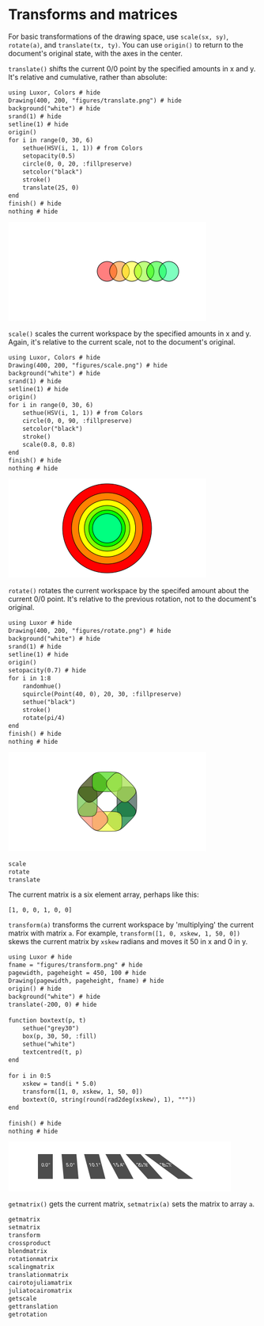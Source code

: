 # Transforms and matrices

For basic transformations of the drawing space, use `scale(sx, sy)`, `rotate(a)`, and `translate(tx, ty)`. You can use `origin()` to return to the document's original state, with the axes in the center.

`translate()` shifts the current 0/0 point by the specified amounts in x and y. It's relative and cumulative, rather than absolute:

```@example
using Luxor, Colors # hide
Drawing(400, 200, "figures/translate.png") # hide
background("white") # hide
srand(1) # hide
setline(1) # hide
origin()
for i in range(0, 30, 6)
    sethue(HSV(i, 1, 1)) # from Colors
    setopacity(0.5)
    circle(0, 0, 20, :fillpreserve)
    setcolor("black")
    stroke()
    translate(25, 0)
end
finish() # hide
nothing # hide
```
![translate](figures/translate.png)

`scale()` scales the current workspace by the specified amounts in x and y. Again, it's relative to the current scale, not to the document's original.

```@example
using Luxor, Colors # hide
Drawing(400, 200, "figures/scale.png") # hide
background("white") # hide
srand(1) # hide
setline(1) # hide
origin()
for i in range(0, 30, 6)
    sethue(HSV(i, 1, 1)) # from Colors
    circle(0, 0, 90, :fillpreserve)
    setcolor("black")
    stroke()
    scale(0.8, 0.8)
end
finish() # hide
nothing # hide
```

![scale](figures/scale.png)

`rotate()` rotates the current workspace by the specifed amount about the current 0/0 point. It's relative to the previous rotation, not to the document's original.

```@example
using Luxor # hide
Drawing(400, 200, "figures/rotate.png") # hide
background("white") # hide
srand(1) # hide
setline(1) # hide
origin()
setopacity(0.7) # hide
for i in 1:8
    randomhue()
    squircle(Point(40, 0), 20, 30, :fillpreserve)
    sethue("black")
    stroke()
    rotate(pi/4)
end
finish() # hide
nothing # hide
```

![rotate](figures/rotate.png)

```@docs
scale
rotate
translate
```

The current matrix is a six element array, perhaps like this:

```
[1, 0, 0, 1, 0, 0]
```

`transform(a)` transforms the current workspace by 'multiplying' the current matrix with matrix `a`. For example, `transform([1, 0, xskew, 1, 50, 0])` skews the current matrix by `xskew` radians and moves it 50 in x and 0 in y.

```@example
using Luxor # hide
fname = "figures/transform.png" # hide
pagewidth, pageheight = 450, 100 # hide
Drawing(pagewidth, pageheight, fname) # hide
origin() # hide
background("white") # hide
translate(-200, 0) # hide

function boxtext(p, t)
    sethue("grey30")
    box(p, 30, 50, :fill)
    sethue("white")
    textcentred(t, p)
end

for i in 0:5
    xskew = tand(i * 5.0)
    transform([1, 0, xskew, 1, 50, 0])
    boxtext(O, string(round(rad2deg(xskew), 1), "°"))
end

finish() # hide
nothing # hide
```

![transform](figures/transform.png)

`getmatrix()` gets the current matrix, `setmatrix(a)` sets the matrix to array `a`.

```@docs
getmatrix
setmatrix
transform
crossproduct
blendmatrix
rotationmatrix
scalingmatrix
translationmatrix
cairotojuliamatrix
juliatocairomatrix
getscale
gettranslation
getrotation
```
